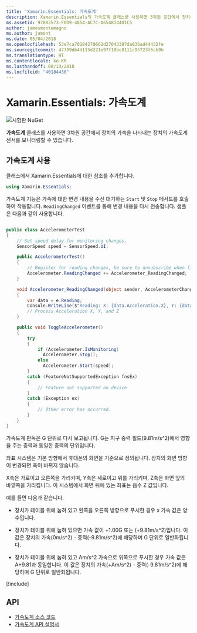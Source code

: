 ```yaml
---
title: 'Xamarin.Essentials: 가속도계'
description: Xamarin.Essentials의 가속도계 클래스를 사용하면 3차원 공간에서 장치의 가속을 나타내는 장치의 가속도계 센서를 모니터링할 수 있습니다.
ms.assetid: 97883573-F0D9-4854-AC7C-A654814401C5
author: jamesmontemagno
ms.author: jamont
ms.date: 05/04/2018
ms.openlocfilehash: 53e7ca70184270662d27043387da836ad44432fe
ms.sourcegitcommit: 47709db4d115d221e97f18bc8111c95723f6cb9b
ms.translationtype: HT
ms.contentlocale: ko-KR
ms.lasthandoff: 08/13/2018
ms.locfileid: "40184430"
---
```

# <a name="xamarinessentials-accelerometer"></a>Xamarin.Essentials: 가속도계

![시험판 NuGet](~/media/shared/pre-release.png)

**가속도계** 클래스를 사용하면 3차원 공간에서 장치의 가속을 나타내는 장치의 가속도계 센서를 모니터링할 수 있습니다.

## <a name="using-accelerometer"></a>가속도계 사용

클래스에서 Xamarin.Essentials에 대한 참조를 추가합니다.

```csharp
using Xamarin.Essentials;
```

가속도계 기능은 가속에 대한 변경 내용을 수신 대기하는 `Start` 및 `Stop` 메서드를 호출하여 작동합니다. `ReadingChanged` 이벤트를 통해 변경 내용을 다시 전송합니다. 샘플은 다음과 같이 사용합니다.

```csharp

public class AccelerometerTest
{
    // Set speed delay for monitoring changes.
    SensorSpeed speed = SensorSpeed.UI;

    public AccelerometerTest()
    {
        // Register for reading changes, be sure to unsubscribe when finished
        Accelerometer.ReadingChanged += Accelerometer_ReadingChanged;
    }

    void Accelerometer_ReadingChanged(object sender, AccelerometerChangedEventArgs e)
    {
        var data = e.Reading;
        Console.WriteLine($"Reading: X: {data.Acceleration.X}, Y: {data.Acceleration.Y}, Z: {data.Acceleration.Z}");
        // Process Acceleration X, Y, and Z
    }

    public void ToggleAccelerometer()
    {
        try
        {
            if (Accelerometer.IsMonitoring)
              Accelerometer.Stop();
            else
              Accelerometer.Start(speed);
        }
        catch (FeatureNotSupportedException fnsEx)
        {
            // Feature not supported on device
        }
        catch (Exception ex)
        {
            // Other error has occurred.
        }
    }
}
```

가속도계 판독은 G 단위로 다시 보고됩니다. G는 지구 중력 필드(9.81m/s^2)에서 영향을 주는 중력과 동일한 중력의 단위입니다.

좌표 시스템은 기본 방향에서 휴대폰의 화면을 기준으로 정의됩니다. 장치의 화면 방향이 변경되면 축이 바뀌지 않습니다.

X축은 가로이고 오른쪽을 가리키며, Y축은 세로이고 위를 가리키며, Z축은 화면 앞의 바깥쪽을 가리킵니다. 이 시스템에서 화면 뒤에 있는 좌표는 음수 Z 값입니다.

예를 들면 다음과 같습니다.

* 장치가 테이블 위에 눕혀 있고 왼쪽을 오른쪽 방향으로 푸시한 경우 x 가속 값은 양수입니다.

* 장치가 테이블 위에 눕혀 있으면 가속 값이 +1.00G 또는 (+9.81m/s^2)입니다. 이 값은 장치의 가속(0m/s^2) - 중력(-9.81m/s^2)에 해당하며 G 단위로 일반화됩니다.

* 장치가 테이블 위에 눕혀 있고 Am/s^2 가속으로 위쪽으로 푸시한 경우 가속 값은 A+9.81과 동일합니다. 이 값은 장치의 가속(+Am/s^2) - 중력(-9.81m/s^2)에 해당하며 G 단위로 일반화됩니다.

[!include[](~/essentials/includes/sensor-speed.md)]

## <a name="api"></a>API

- [가속도계 소스 코드](https://github.com/xamarin/Essentials/tree/master/Xamarin.Essentials/Accelerometer)
- [가속도계 API 설명서](xref:Xamarin.Essentials.Accelerometer)
